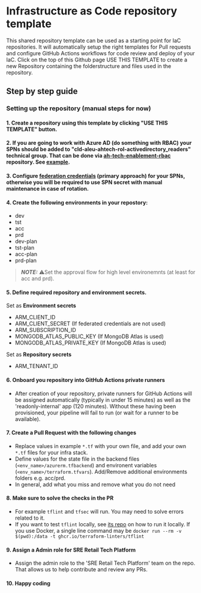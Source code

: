 # Infrastructure as Code repository template

This shared repository template can be used as a starting point for IaC repositories. It will automatically setup the right templates for Pull requests and configure GitHub Actions workflows for code review and deploy of your IaC. Click on the top of this Github page USE THIS TEMPLATE to create a new Repository containing the folderstructure and files used in the repository.

## Step by step guide

### Setting up the repository (manual steps for now)

#### 1. Create a repository using this template by clicking "USE THIS TEMPLATE" button.

#### 2. If you are going to work with Azure AD (do something with RBAC) your SPNs should be added to "cld-aleu-ahtech-rol-activedirectory_readers" technical group. That can be done via [ah-tech-enablement-rbac](https://github.com/RoyalAholdDelhaize/ah-tech-enablement-rbac) repository. See [example](https://github.com/RoyalAholdDelhaize/ah-tech-enablement-rbac/blob/55d18b6aecaf7b0e7652033d205c1b79f8cb4212/Deployments/platformteam_retailtech/deploy_rbac_supplychain.json#L1087-L1101).

#### 3. Configure [federation credentials](https://github.com/RoyalAholdDelhaize/storm-terraform/blob/beast-docs/docs/openid-connect.md) (primary approach) for your SPNs, otherwise you will be required to use SPN secret with manual maintenance in case of rotation.

#### 4. Create the following environments in your repostory:

- dev
- tst
- acc
- prd
- dev-plan
- tst-plan
- acc-plan
- prd-plan

> **_NOTE:_**  ⚠️Set the approval flow for high level environemnts (at least for acc and prd).

#### 5. Define required repository and environment secrets.

Set as **Environment secrets**

- ARM_CLIENT_ID
- ARM_CLIENT_SECRET (If federated credentials are not used)
- ARM_SUBSCRIPTION_ID
- MONGODB_ATLAS_PUBLIC_KEY (If MongoDB Atlas is used)
- MONGODB_ATLAS_PRIVATE_KEY (If MongoDB Atlas is used)

Set as **Repository secrets**

- ARM_TENANT_ID

#### 6. Onboard you repository into GitHub Actions private runners

- After creation of your repository, private runners for GitHub Actions will be assigned automatically (typically in under 15 minutes) as well as the 'readonly-internal' app (120 minutes). Without these having been provisioned, your pipeline will fail to run (or wait for a runner to be available).

#### 7. Create a Pull Request with the following changes

- Replace values in example `*.tf` with your own file, and add your own `*.tf` files for your infra stack.
- Define values for the state file in the backend files (`<env_name>/azurerm.tfbackend`) and environent variables (`<env_name>/terraform.tfvars`). Add/Remove additional environments folders e.g. acc/prd.
- In general, add what you miss and remove what you do not need

#### 8. Make sure to solve the checks in the PR

- For example `tflint` and `tfsec` will run. You may need to solve errors related to it.
- If you want to test `tflint` locally, see [its repo](https://github.com/terraform-linters/tflint) on how to run it locally. If you use Docker, a single line command may be `docker run --rm -v $(pwd):/data -t ghcr.io/terraform-linters/tflint`

#### 9. Assign a Admin role for SRE Retail Tech Platform

- Assign the admin role to the 'SRE Retail Tech Platform' team on the repo. That allows us to help contribute and review any PRs.

#### 10. Happy coding
